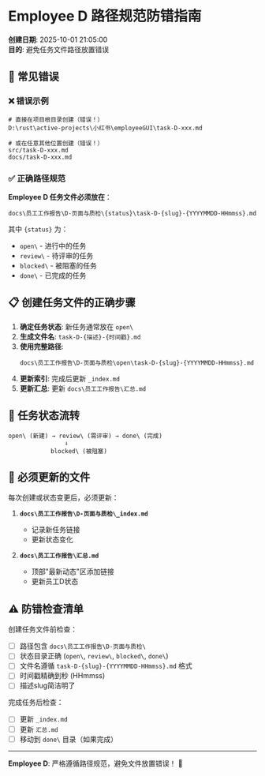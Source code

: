 # Employee D 路径规范防错指南

**创建日期**: 2025-10-01 21:05:00  
**目的**: 避免任务文件路径放置错误  

## 🚨 常见错误

### ❌ 错误示例
```
# 直接在项目根目录创建（错误！）
D:\rust\active-projects\小红书\employeeGUI\task-D-xxx.md

# 或在任意其他位置创建（错误！）
src/task-D-xxx.md
docs/task-D-xxx.md
```

### ✅ 正确路径规范

**Employee D 任务文件必须放在**：
```
docs\员工工作报告\D-页面与质检\{status}\task-D-{slug}-{YYYYMMDD-HHmmss}.md
```

其中 `{status}` 为：
- `open\` - 进行中的任务
- `review\` - 待评审的任务  
- `blocked\` - 被阻塞的任务
- `done\` - 已完成的任务

## 📋 创建任务文件的正确步骤

1. **确定任务状态**: 新任务通常放在 `open\`
2. **生成文件名**: `task-D-{描述}-{时间戳}.md`
3. **使用完整路径**:
   ```
   docs\员工工作报告\D-页面与质检\open\task-D-{slug}-{YYYYMMDD-HHmmss}.md
   ```
4. **更新索引**: 完成后更新 `_index.md`
5. **更新汇总**: 更新 `docs\员工工作报告\汇总.md`

## 🔄 任务状态流转

```
open\ (新建) → review\ (需评审) → done\ (完成)
                ↓
            blocked\ (被阻塞)
```

## 📝 必须更新的文件

每次创建或状态变更后，必须更新：

1. **`docs\员工工作报告\D-页面与质检\_index.md`**
   - 记录新任务链接
   - 更新状态变化

2. **`docs\员工工作报告\汇总.md`**
   - 顶部"最新动态"区添加链接
   - 更新员工D状态

## ⚠️ 防错检查清单

创建任务文件前检查：
- [ ] 路径包含 `docs\员工工作报告\D-页面与质检\`
- [ ] 状态目录正确 (`open\`, `review\`, `blocked\`, `done\`)
- [ ] 文件名遵循 `task-D-{slug}-{YYYYMMDD-HHmmss}.md` 格式
- [ ] 时间戳精确到秒 (HHmmss)
- [ ] 描述slug简洁明了

完成任务后检查：
- [ ] 更新 `_index.md`
- [ ] 更新 `汇总.md`
- [ ] 移动到 `done\` 目录（如果完成）

---

**Employee D**: 严格遵循路径规范，避免文件放置错误！ 🎯
